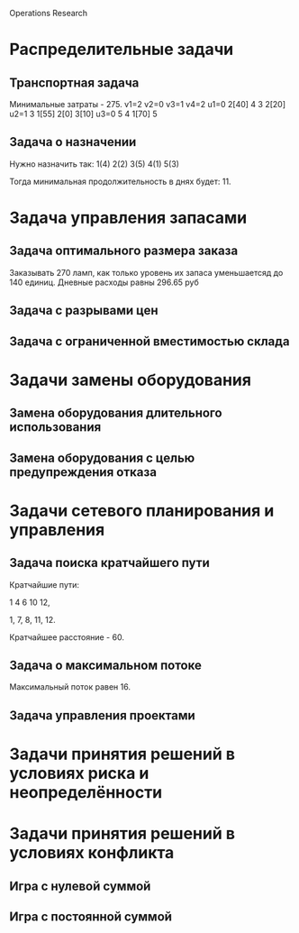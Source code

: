 Operations Research

Распределительные задачи
=========================

Транспортная задача
--------------------
Минимальные затраты - 275.
      v1=2	v2=0	v3=1	v4=2
u1=0	2[40]	4	3	2[20]
u2=1	3	1[55]	2[0]	3[10]
u3=0	5	4	1[70]	5


Задача о назначении
-------------------
Нужно назначить так:
1(4)
2(2)
3(5)
4(1)
5(3)


Тогда минимальная продолжительность в днях будет: 11.

Задача управления запасами
==========================

Задача оптимального размера заказа
----------------------------------
Заказывать 270 ламп, как только уровень их запаса уменьшаетсяд до 140 единиц. Дневные расходы равны 296.65 руб

Задача с разрывами цен
----------------------

Задача с ограниченной вместимостью склада
-----------------------------------------

Задачи замены оборудования
===========================

Замена оборудования длительного использования
---------------------------------------------

Замена оборудования с целью предупреждения отказа
--------------------------------------------------

Задачи сетевого планирования и управления
==========================================

Задача поиска кратчайшего пути
------------------------------
Кратчайшие пути:

1 4 6 10 12,

1, 7, 8, 11, 12.

Кратчайшее расстояние - 60.

Задача о максимальном потоке
----------------------------
Максимальный поток равен 16.


Задача управления проектами
---------------------------


Задачи принятия решений в условиях риска и неопределённости
============================================================

Задачи принятия решений в условиях конфликта
============================================

Игра с нулевой суммой
---------------------

Игра с постоянной суммой
------------------------
